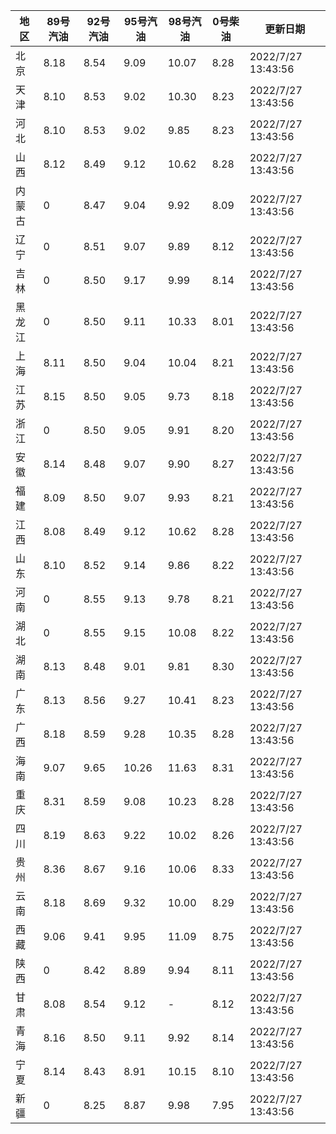| 地区 | 89号汽油 | 92号汽油 | 95号汽油 | 98号汽油 | 0号柴油 | 更新日期 |
| --- | --- | --- | --- | --- | --- | --- |
| 北京 | 8.18 | 8.54 | 9.09 | 10.07 | 8.28 | 2022/7/27 13:43:56 |
| 天津 | 8.10 | 8.53 | 9.02 | 10.30 | 8.23 | 2022/7/27 13:43:56 |
| 河北 | 8.10 | 8.53 | 9.02 | 9.85 | 8.23 | 2022/7/27 13:43:56 |
| 山西 | 8.12 | 8.49 | 9.12 | 10.62 | 8.28 | 2022/7/27 13:43:56 |
| 内蒙古 | 0 | 8.47 | 9.04 | 9.92 | 8.09 | 2022/7/27 13:43:56 |
| 辽宁 | 0 | 8.51 | 9.07 | 9.89 | 8.12 | 2022/7/27 13:43:56 |
| 吉林 | 0 | 8.50 | 9.17 | 9.99 | 8.14 | 2022/7/27 13:43:56 |
| 黑龙江 | 0 | 8.50 | 9.11 | 10.33 | 8.01 | 2022/7/27 13:43:56 |
| 上海 | 8.11 | 8.50 | 9.04 | 10.04 | 8.21 | 2022/7/27 13:43:56 |
| 江苏 | 8.15 | 8.50 | 9.05 | 9.73 | 8.18 | 2022/7/27 13:43:56 |
| 浙江 | 0 | 8.50 | 9.05 | 9.91 | 8.20 | 2022/7/27 13:43:56 |
| 安徽 | 8.14 | 8.48 | 9.07 | 9.90 | 8.27 | 2022/7/27 13:43:56 |
| 福建 | 8.09 | 8.50 | 9.07 | 9.93 | 8.21 | 2022/7/27 13:43:56 |
| 江西 | 8.08 | 8.49 | 9.12 | 10.62 | 8.28 | 2022/7/27 13:43:56 |
| 山东 | 8.10 | 8.52 | 9.14 | 9.86 | 8.22 | 2022/7/27 13:43:56 |
| 河南 | 0 | 8.55 | 9.13 | 9.78 | 8.21 | 2022/7/27 13:43:56 |
| 湖北 | 0 | 8.55 | 9.15 | 10.08 | 8.22 | 2022/7/27 13:43:56 |
| 湖南 | 8.13 | 8.48 | 9.01 | 9.81 | 8.30 | 2022/7/27 13:43:56 |
| 广东 | 8.13 | 8.56 | 9.27 | 10.41 | 8.23 | 2022/7/27 13:43:56 |
| 广西 | 8.18 | 8.59 | 9.28 | 10.35 | 8.28 | 2022/7/27 13:43:56 |
| 海南 | 9.07 | 9.65 | 10.26 | 11.63 | 8.31 | 2022/7/27 13:43:56 |
| 重庆 | 8.31 | 8.59 | 9.08 | 10.23 | 8.28 | 2022/7/27 13:43:56 |
| 四川 | 8.19 | 8.63 | 9.22 | 10.02 | 8.26 | 2022/7/27 13:43:56 |
| 贵州 | 8.36 | 8.67 | 9.16 | 10.06 | 8.33 | 2022/7/27 13:43:56 |
| 云南 | 8.18 | 8.69 | 9.32 | 10.00 | 8.29 | 2022/7/27 13:43:56 |
| 西藏 | 9.06 | 9.41 | 9.95 | 11.09 | 8.75 | 2022/7/27 13:43:56 |
| 陕西 | 0 | 8.42 | 8.89 | 9.94 | 8.11 | 2022/7/27 13:43:56 |
| 甘肃 | 8.08 | 8.54 | 9.12 | - | 8.12 | 2022/7/27 13:43:56 |
| 青海 | 8.16 | 8.50 | 9.11 | 9.92 | 8.14 | 2022/7/27 13:43:56 |
| 宁夏 | 8.14 | 8.43 | 8.91 | 10.15 | 8.10 | 2022/7/27 13:43:56 |
| 新疆 | 0 | 8.25 | 8.87 | 9.98 | 7.95 | 2022/7/27 13:43:56 |
